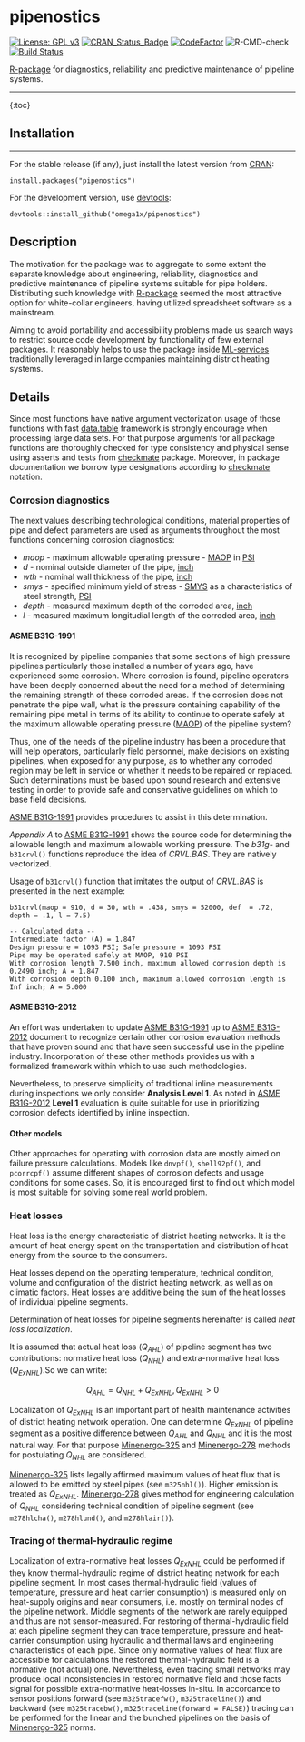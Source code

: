 # pipenostics 

[![License: GPL v3](https://img.shields.io/badge/License-GPLv3-blue.svg)](https://www.gnu.org/licenses/gpl-3.0)
[![CRAN_Status_Badge](https://www.r-pkg.org/badges/version/pipenostics)](https://cran.r-project.org/package=pipenostics)
 [![CodeFactor](https://www.codefactor.io/repository/github/omega1x/pipenostics/badge)](https://www.codefactor.io/repository/github/omega1x/pipenostics) 
![R-CMD-check](https://github.com/omega1x/pipenostics/workflows/R-CMD-check/badge.svg)
[![Build Status](https://travis-ci.com/omega1x/pipenostics.svg?branch=master)](https://travis-ci.com/omega1x/pipenostics) 


[R-package](https://cran.r-project.org/package=pipenostics) for diagnostics, 
reliability and predictive maintenance of pipeline systems.

----

{:toc}

## Installation

----

For the stable release (if any), just install the latest version from [CRAN](https://cran.r-project.org/package=pipenostics):

    install.packages("pipenostics")

For the development version, use [devtools](https://cran.r-project.org/package=devtools):

    devtools::install_github("omega1x/pipenostics")


## Description

The motivation for the package was to aggregate to some extent the separate
knowledge about engineering, reliability, diagnostics and predictive maintenance
of pipeline systems suitable for pipe holders. Distributing such knowledge
with [R-package](https://cran.r-project.org/package=pipenostics) seemed the most
attractive option for white-collar engineers, having utilized spreadsheet 
software as a mainstream.

Aiming to avoid portability and accessibility problems made us search ways to
restrict source code development by functionality of few external packages. 
It reasonably helps to use the package inside
[ML-services](https://docs.microsoft.com/en-us/sql/machine-learning/sql-server-machine-learning-services)
traditionally leveraged in large companies maintaining district heating systems.


## Details
Since most functions have native argument vectorization usage of those
functions with fast [data.table](https://cran.r-project.org/package=data.table)
framework is strongly encourage when processing large data sets.
For that purpose arguments for all package functions are thoroughly checked
for type consistency and physical sense using asserts and tests from
[checkmate](https://cran.r-project.org/package=checkmate) package. Moreover, in
package documentation we borrow type designations according to 
[checkmate](https://cran.r-project.org/package=checkmate) notation.


### Corrosion diagnostics
The next values describing technological conditions, material properties of
pipe and defect parameters are used as arguments throughout the most
functions concerning corrosion diagnostics:

* *maop* - maximum allowable operating pressure - [MAOP](https://en.wikipedia.org/wiki/Maximum_allowable_operating_pressure) in [PSI](https://en.wikipedia.org/wiki/Pounds_per_square_inch) 
* *d* - nominal outside diameter of the pipe, [inch](https://en.wikipedia.org/wiki/Inch)
* *wth* - nominal wall thickness of the pipe, [inch](https://en.wikipedia.org/wiki/Inch)
* *smys* - specified minimum yield of stress - [SMYS](https://en.wikipedia.org/wiki/Specified_minimum_yield_strength) as a characteristics of steel strength, [PSI](https://en.wikipedia.org/wiki/Pounds_per_square_inch)
* *depth* - measured maximum depth of the corroded area, [inch](https://en.wikipedia.org/wiki/Inch)
* *l* - measured maximum longitudial length of the corroded area, [inch](https://en.wikipedia.org/wiki/Inch)

#### ASME B31G-1991
It is recognized by pipeline companies that some sections of high pressure
pipelines particularly those installed a number of years ago, have
experienced some corrosion. Where corrosion is found, pipeline operators have
been deeply concerned about the need for a method of determining the
remaining strength of these corroded areas. If the corrosion does not
penetrate the pipe wall, what is the pressure containing capability of
the remaining pipe metal in terms of its ability to continue to operate
safely at the maximum allowable operating pressure ([MAOP](https://en.wikipedia.org/wiki/Maximum_allowable_operating_pressure)) of the
pipeline system?

Thus, one of the needs of the pipeline industry has been a procedure that
will help operators, particularly field personnel, make decisions on existing
pipelines, when exposed for any purpose, as to whether any corroded region
may be left in service or whether it needs to be repaired or replaced.
Such determinations must be based upon sound research and extensive testing
in order to provide safe and conservative guidelines on which to base field
decisions.

[ASME B31G-1991](https://law.resource.org/pub/us/cfr/ibr/002/asme.b31g.1991.pdf)
provides procedures to assist in this determination.

*Appendix A* to [ASME B31G-1991](https://law.resource.org/pub/us/cfr/ibr/002/asme.b31g.1991.pdf)
shows the source code for determining the allowable length and maximum
allowable working pressure. The *b31g-* and `b31crvl()`
functions reproduce the idea of *CRVL.BAS*. They are natively vectorized.

Usage of `b31crvl()` function that imitates the output of _CRVL.BAS_
is presented in the next example:

```
b31crvl(maop = 910, d = 30, wth = .438, smys = 52000, def  = .72, depth = .1, l = 7.5)

-- Calculated data --
Intermediate factor (A) = 1.847
Design pressure = 1093 PSI; Safe pressure = 1093 PSI
Pipe may be operated safely at MAOP, 910 PSI
With corrosion length 7.500 inch, maximum allowed corrosion depth is 0.2490 inch; A = 1.847
With corrosion depth 0.100 inch, maximum allowed corrosion length is Inf inch; A = 5.000
```

#### ASME B31G-2012
An effort was undertaken to update [ASME B31G-1991]( https://law.resource.org/pub/us/cfr/ibr/002/asme.b31g.1991.pdf) up to
[ASME B31G-2012](https://www.asme.org/codes-standards/find-codes-standards/b31g-manual-determining-remaining-strength-corroded-pipelines)
document to recognize certain other corrosion evaluation methods that have
proven sound and that have seen successful use in the pipeline industry.
Incorporation of these other methods provides us with a formalized framework
within which to use such methodologies.

Nevertheless, to preserve simplicity of traditional inline measurements during
inspections we only consider **Analysis Level 1**. As noted in [ASME B31G-2012](https://www.asme.org/codes-standards/find-codes-standards/b31g-manual-determining-remaining-strength-corroded-pipelines) **Level 1** evaluation is 
quite suitable for use in prioritizing corrosion defects identified by inline
inspection.


#### Other models
Other approaches for operating with corrosion data are mostly aimed on
failure pressure calculations. Models like `dnvpf()`,
`shell92pf()`, and `pcorrcpf()` assume different shapes
of corrosion defects and usage conditions for some cases. So, it is
encouraged first to find out which model is most suitable for solving
some real world problem.


### Heat losses
Heat loss is the energy characteristic of district heating networks. It is
the amount of heat energy spent on the transportation and distribution of
heat energy from the source to the consumers.

Heat losses depend on the operating temperature, technical condition,
volume and configuration of the district heating network, as well as on
climatic factors. Heat losses are additive being the sum of the heat losses
of individual pipeline segments.

Determination of heat losses for pipeline segments hereinafter is called
*heat loss localization*.

It is assumed that actual heat loss ($Q_{AHL}$) of pipeline segment has two
contributions: normative heat loss ($Q_{NHL}$) and extra-normative heat loss
($Q_{ExNHL}$).So we can write:

$$
  Q_{AHL} = Q_{NHL} + Q_{ExNHL}, Q_{ExNHL} > 0
$$

Localization of $Q_{ExNHL}$ is an important part of health maintenance
activities of district heating network operation. One can determine
$Q_{ExNHL}$ of pipeline segment as a positive difference between
$Q_{AHL}$ and $Q_{NHL}$ and it is the most natural way. For that
purpose [Minenergo-325](http://docs.cntd.ru/document/902148459) and
[Minenergo-278](http://www.complexdoc.ru/ntdtext/547103) methods
for postulating $Q_{NHL}$ are considered.

[Minenergo-325](http://docs.cntd.ru/document/902148459) lists
legally affirmed maximum values of heat flux that is allowed to be emitted by
steel pipes (see `m325nhl()`). Higher emission is treated as
$Q_{ExNHL}$. [Minenergo-278](http://www.complexdoc.ru/ntdtext/547103)
gives method for engineering calculation of $Q_{NHL}$ considering technical
condition of pipeline segment (see `m278hlcha()`,
`m278hlund()`, and `m278hlair()`).


### Tracing of thermal-hydraulic regime
Localization of extra-normative heat losses $Q_{ExNHL}$ could be performed if they know 
thermal-hydraulic regime of district heating network for each pipeline segment. 
In most cases thermal-hydraulic field (values of temperature, pressure and heat 
carrier consumption) is measured only on heat-supply origins and near consumers, 
i.e. mostly on terminal nodes of the pipeline network. Middle segments of the 
network are rarely equipped and thus are not sensor-measured. For restoring of 
thermal-hydraulic field at each pipeline segment they can trace temperature, 
pressure and heat-carrier consumption using hydraulic and thermal laws and 
engineering characteristics of each pipe. Since only normative values of heat 
flux are accessible for calculations the restored thermal-hydraulic field is a 
normative (not actual) one. Nevertheless, even tracing small networks may 
produce local inconsistencies in restored normative field and those facts signal
for possible extra-normative heat-losses in-situ. In accordance to sensor 
positions forward (see `m325tracefw()`, `m325traceline()`) and backward 
(see `m325tracebw()`, `m325traceline(forward = FALSE)`) tracing can be performed for 
the linear and the bunched pipelines on the basis of [Minenergo-325](http://docs.cntd.ru/document/902148459) norms.
